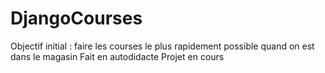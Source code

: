 # DjangoCourses
Objectif  initial : faire les courses le plus rapidement possible quand on est dans le magasin
Fait en autodidacte
Projet en cours
